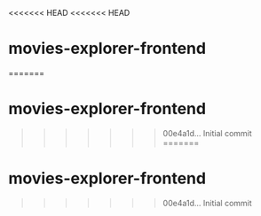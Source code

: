 <<<<<<< HEAD
<<<<<<< HEAD
# movies-explorer-frontend
=======
# movies-explorer-frontend
>>>>>>> 00e4a1d... Initial commit
=======
# movies-explorer-frontend
>>>>>>> 00e4a1d... Initial commit
